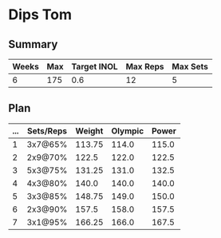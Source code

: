 # Dips Tom

## Summary

Weeks | Max | Target INOL | Max Reps | Max Sets
--- | --- | --- | --- | ---
6 | 175 | 0.6 | 12 | 5

## Plan

 ... | Sets/Reps | Weight | Olympic | Power
--- | --- | --- | --- | ---
1 | 3x7@65% | 113.75 | 114.0 | 115.0
2 | 2x9@70% | 122.5 | 122.0 | 122.5
3 | 5x3@75% | 131.25 | 131.0 | 132.5
4 | 4x3@80% | 140.0 | 140.0 | 140.0
5 | 3x3@85% | 148.75 | 149.0 | 150.0
6 | 2x3@90% | 157.5 | 158.0 | 157.5
7 | 3x1@95% | 166.25 | 166.0 | 167.5
